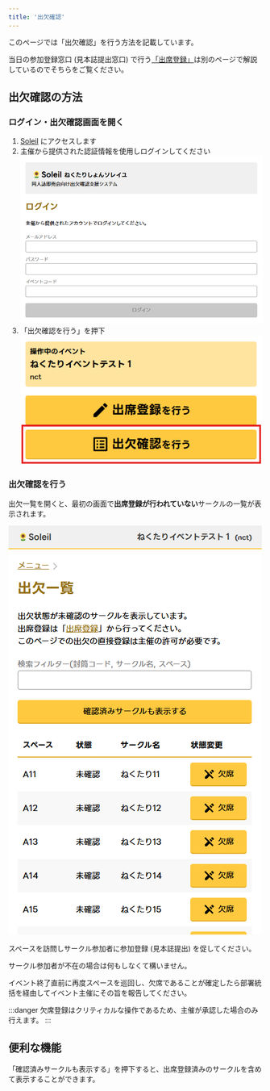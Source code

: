 ```yaml
---
title: '出欠確認'
---
```


このページでは「出欠確認」を行う方法を記載しています。

当日の参加登録窓口 (見本誌提出窓口) で行う[「出席登録」](./checkin)は別のページで解説しているのでそちらをご覧ください。

## 出欠確認の方法

### ログイン・出欠確認画面を開く

1. [Soleil](https://sun.nectarition.jp/login) にアクセスします
1. 主催から提供された認証情報を使用しログインしてください
![ログイン画面](assets/checkin/checkin-1.png)
1. 「出欠確認を行う」を押下
![出欠確認を行う](assets/rollcall/rollcall-1.png)

### 出欠確認を行う

出欠一覧を開くと、最初の画面で**出席登録が行われていない**サークルの一覧が表示されます。

![出欠一覧](assets/rollcall/rollcall-2.png)

スペースを訪問しサークル参加者に参加登録 (見本誌提出) を促してください。

サークル参加者が不在の場合は何もしなくて構いません。

イベント終了直前に再度スペースを巡回し、欠席であることが確定したら部署統括を経由してイベント主催にその旨を報告してください。

:::danger
欠席登録はクリティカルな操作であるため、主催が承認した場合のみ行えます。
:::

## 便利な機能

「確認済みサークルも表示する」を押下すると、出席登録済みのサークルを含めて表示することができます。
